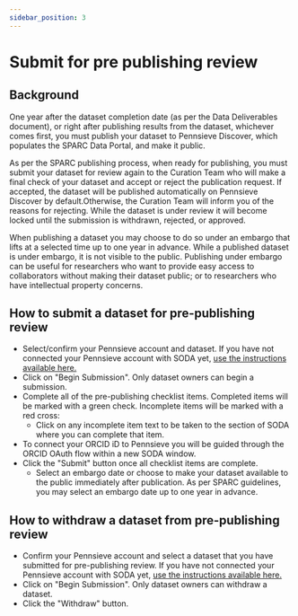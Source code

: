 ```yaml
---
sidebar_position: 3
---
```


# Submit for pre publishing review

## Background

One year after the dataset completion date (as per the Data
Deliverables document), or right after publishing results from the
dataset, whichever comes first, you must publish your dataset to
Pennsieve Discover, which populates the SPARC Data Portal, and make it
public.


As per the SPARC publishing process, when ready for publishing, you
must submit your dataset for review again to the Curation Team who
will make a final check of your dataset and accept or reject the
publication request. If accepted, the dataset will be published
automatically on Pennsieve Discover by default.Otherwise, the Curation
Team will inform you of the reasons for rejecting. While the dataset
is under review it will become locked until the submission is
withdrawn, rejected, or approved.


When publishing a dataset you may choose to do so under an embargo
that lifts at a selected time up to one year in advance. While a
published dataset is under embargo, it is not visible to the public.
Publishing under embargo can be useful for researchers who want to
provide easy access to collaborators without making their dataset
public; or to researchers who have intellectual property concerns.




## How to submit a dataset for pre-publishing review


- Select/confirm your Pennsieve account and dataset. If you have not
connected your Pennsieve account with SODA yet,
[use the instructions available here.](../manage-dataset/connect-your-pennsieve-account-with-SODA)
- Click on "Begin Submission". Only dataset owners can begin a
submission.
- Complete all of the pre-publishing checklist items. Completed items
will be marked with a green check. Incomplete items will be marked
with a red cross:
  - Click on any incomplete item text to be taken to the section of SODA where you can complete that item.
- To connect your ORCID iD to Pennsieve you will be guided through the ORCID OAuth flow within a new SODA window.
- Click the "Submit" button once all checklist items are complete.
  - Select an embargo date or choose to make your dataset available to the
public immediately after publication. As per SPARC guidelines, you may
select an embargo date up to one year in advance.


      
## How to withdraw a dataset from pre-publishing review
     
- Confirm your Pennsieve account and select a dataset that you have
submitted for pre-publishing review. If you have not connected your
Pennsieve account with SODA yet, [use the instructions available here.](/sodaforsparc/docs/manage-dataset/Connect-your-Pennsieve-account-with-SODA)
- Click on "Begin Submission". Only dataset owners can withdraw a
dataset.
- Click the "Withdraw" button.
